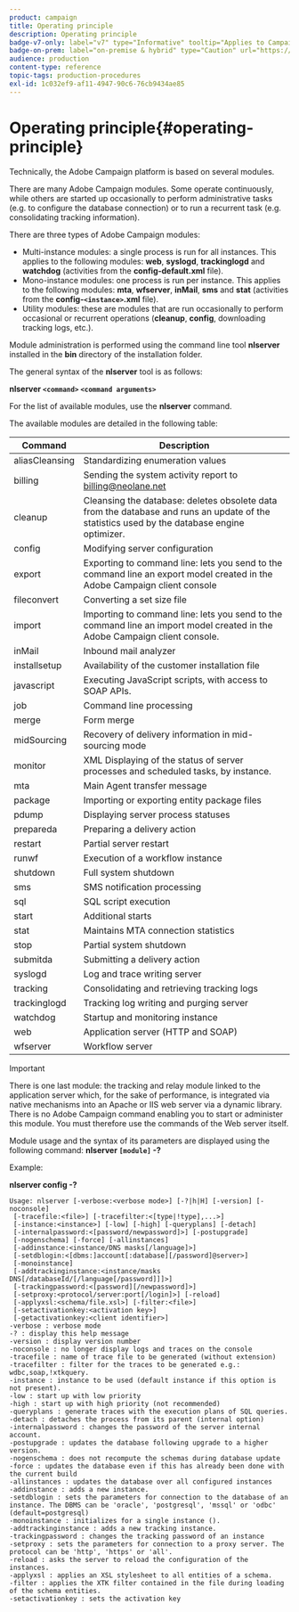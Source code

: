 ```yaml
---
product: campaign
title: Operating principle
description: Operating principle
badge-v7-only: label="v7" type="Informative" tooltip="Applies to Campaign Classic v7 only"
badge-on-prem: label="on-premise & hybrid" type="Caution" url="https://experienceleague.adobe.com/docs/campaign-classic/using/installing-campaign-classic/architecture-and-hosting-models/hosting-models-lp/hosting-models.html?lang=en" tooltip="Applies to on-premise and hybrid deployments only"
audience: production
content-type: reference
topic-tags: production-procedures
exl-id: 1c032ef9-af11-4947-90c6-76cb9434ae85
---
```

# Operating principle{#operating-principle}



Technically, the Adobe Campaign platform is based on several modules.

There are many Adobe Campaign modules. Some operate continuously, while others are started up occasionally to perform administrative tasks (e.g. to configure the database connection) or to run a recurrent task (e.g. consolidating tracking information).

There are three types of Adobe Campaign modules:

* Multi-instance modules: a single process is run for all instances. This applies to the following modules: **web**, **syslogd**, **trackinglogd** and **watchdog** (activities from the **config-default.xml** file).
* Mono-instance modules: one process is run per instance. This applies to the following modules: **mta**, **wfserver**, **inMail**, **sms** and **stat** (activities from the **config-`<instance>`.xml** file).
* Utility modules: these are modules that are run occasionally to perform occasional or recurrent operations (**cleanup**, **config**, downloading tracking logs, etc.).

Module administration is performed using the command line tool **nlserver** installed in the **bin** directory of the installation folder.

The general syntax of the **nlserver** tool is as follows:

**nlserver `<command>` `<command arguments>`**

For the list of available modules, use the **nlserver** command.

The available modules are detailed in the following table:

|  Command  | Description  |
|---|---|
|  aliasCleansing  | Standardizing enumeration values  |
|  billing  | Sending the system activity report to billing@neolane.net  |
|  cleanup  | Cleansing the database: deletes obsolete data from the database and runs an update of the statistics used by the database engine optimizer.  |
|  config  | Modifying server configuration  |
|  export  | Exporting to command line: lets you send to the command line an export model created in the Adobe Campaign client console  |
|  fileconvert  | Converting a set size file  |
|  import  | Importing to command line: lets you send to the command line an import model created in the Adobe Campaign client console.  |
|  inMail  | Inbound mail analyzer  |
|  installsetup  | Availability of the customer installation file  |
|  javascript  | Executing JavaScript scripts, with access to SOAP APIs.  |
|  job  | Command line processing  |
|  merge  | Form merge  |
|  midSourcing  | Recovery of delivery information in mid-sourcing mode  |
|  monitor  | XML Displaying of the status of server processes and scheduled tasks, by instance.  |
|  mta  | Main Agent transfer message  |
|  package  | Importing or exporting entity package files  |
|  pdump  | Displaying server process statuses  |
|  prepareda  | Preparing a delivery action  |
|  restart  | Partial server restart  |
|  runwf  | Execution of a workflow instance  |
|  shutdown  | Full system shutdown  |
|  sms  | SMS notification processing  |
|  sql  | SQL script execution  |
|  start  | Additional starts  |
|  stat  | Maintains MTA connection statistics  |
|  stop  | Partial system shutdown  |
|  submitda  | Submitting a delivery action  |
|  syslogd  | Log and trace writing server  |
|  tracking  | Consolidating and retrieving tracking logs  |
|  trackinglogd  | Tracking log writing and purging server  |
|  watchdog  | Startup and monitoring instance  |
|  web  | Application server (HTTP and SOAP)  |
|  wfserver  | Workflow server  |

>[!IMPORTANT]
>
>There is one last module: the tracking and relay module linked to the application server which, for the sake of performance, is integrated via native mechanisms into an Apache or IIS web server via a dynamic library. There is no Adobe Campaign command enabling you to start or administer this module. You must therefore use the commands of the Web server itself.

Module usage and the syntax of its parameters are displayed using the following command: **nlserver `[module]` -?**

Example:

**nlserver config -?**

```
Usage: nlserver [-verbose:<verbose mode>] [-?|h|H] [-version] [-noconsole]
 [-tracefile:<file>] [-tracefilter:<[type|!type],...>]
 [-instance:<instance>] [-low] [-high] [-queryplans] [-detach]
 [-internalpassword:<[password/newpassword]>] [-postupgrade]
 [-nogenschema] [-force] [-allinstances]
 [-addinstance:<instance/DNS masks[/language]>]
 [-setdblogin:<[dbms:]account[:database][/password]@server>]
 [-monoinstance]
 [-addtrackinginstance:<instance/masks DNS[/databaseId/[/language[/password]]]>]
 [-trackingpassword:<[password][/newpassword]>]
 [-setproxy:<protocol/server:port[/login]>] [-reload]
 [-applyxsl:<schema/file.xsl>] [-filter:<file>]
 [-setactivationkey:<activation key>]
 [-getactivationkey:<client identifier>]
-verbose : verbose mode
-? : display this help message
-version : display version number
-noconsole : no longer display logs and traces on the console
-tracefile : name of trace file to be generated (without extension)
-tracefilter : filter for the traces to be generated e.g.: wdbc,soap,!xtkquery.
-instance : instance to be used (default instance if this option is not present).
-low : start up with low priority
-high : start up with high priority (not recommended)
-queryplans : generate traces with the execution plans of SQL queries.
-detach : detaches the process from its parent (internal option)
-internalpassword : changes the password of the server internal account.
-postupgrade : updates the database following upgrade to a higher version. 
-nogenschema : does not recompute the schemas during database update
-force : updates the database even if this has already been done with the current build 
-allinstances : updates the database over all configured instances
-addinstance : adds a new instance.
-setdblogin : sets the parameters for connection to the database of an instance. The DBMS can be 'oracle', 'postgresql', 'mssql' or 'odbc' (default=postgresql)
-monoinstance : initializes for a single instance ().
-addtrackinginstance : adds a new tracking instance.
-trackingpassword : changes the tracking password of an instance
-setproxy : sets the parameters for connection to a proxy server. The protocol can be 'http', 'https' or 'all'.
-reload : asks the server to reload the configuration of the instances. 
-applyxsl : applies an XSL stylesheet to all entities of a schema. 
-filter : applies the XTK filter contained in the file during loading of the schema entities.
-setactivationkey : sets the activation key

```

